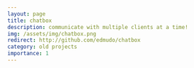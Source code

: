 ```yaml
---
layout: page
title: chatbox
description: communicate with multiple clients at a time!
img: /assets/img/chatbox.png
redirect: http://github.com/edmudo/chatbox
category: old projects
importance: 1
---
```

